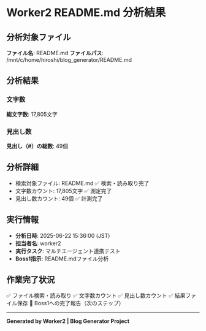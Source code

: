 # Worker2 README.md 分析結果

## 分析対象ファイル
**ファイル名**: README.md
**ファイルパス**: /mnt/c/home/hiroshi/blog_generator/README.md

## 分析結果

### 文字数
**総文字数**: 17,805文字

### 見出し数
**見出し（#）の総数**: 49個

## 分析詳細
- 検索対象ファイル: README.md ✅ 検索・読み取り完了
- 文字数カウント: 17,805文字 ✅ 測定完了
- 見出し数カウント: 49個 ✅ 計測完了

## 実行情報
- **分析日時**: 2025-06-22 15:36:00 (JST)
- **担当者名**: worker2
- **実行タスク**: マルチエージェント連携テスト
- **Boss1指示**: README.mdファイル分析

## 作業完了状況
✅ ファイル検索・読み取り
✅ 文字数カウント
✅ 見出し数カウント
✅ 結果ファイル保存
🔄 Boss1への完了報告（次のステップ）

---
**Generated by Worker2 | Blog Generator Project**